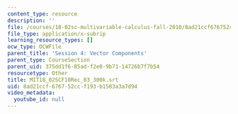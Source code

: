 ```yaml
---
content_type: resource
description: ''
file: /courses/18-02sc-multivariable-calculus-fall-2010/8ad21ccf676752ccf193b1583a3a7d94_MIT18_02SCF10Rec_03_300k.srt
file_type: application/x-subrip
learning_resource_types: []
ocw_type: OCWFile
parent_title: 'Session 4: Vector Components'
parent_type: CourseSection
parent_uid: 375dd1f6-85ad-f2e0-9b71-14726b7f7b54
resourcetype: Other
title: MIT18_02SCF10Rec_03_300k.srt
uid: 8ad21ccf-6767-52cc-f193-b1583a3a7d94
video_metadata:
  youtube_id: null
---
```

